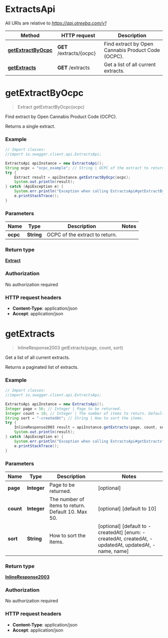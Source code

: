 # ExtractsApi

All URIs are relative to *https://api.otreeba.com/v1*

Method | HTTP request | Description
------------- | ------------- | -------------
[**getExtractByOcpc**](ExtractsApi.md#getExtractByOcpc) | **GET** /extracts/{ocpc} | Find extract by Open Cannabis Product Code (OCPC).
[**getExtracts**](ExtractsApi.md#getExtracts) | **GET** /extracts | Get a list of all current extracts.


<a name="getExtractByOcpc"></a>
# **getExtractByOcpc**
> Extract getExtractByOcpc(ocpc)

Find extract by Open Cannabis Product Code (OCPC).

Returns a single extract.

### Example
```java
// Import classes:
//import io.swagger.client.api.ExtractsApi;

ExtractsApi apiInstance = new ExtractsApi();
String ocpc = "ocpc_example"; // String | OCPC of the extract to return.
try {
    Extract result = apiInstance.getExtractByOcpc(ocpc);
    System.out.println(result);
} catch (ApiException e) {
    System.err.println("Exception when calling ExtractsApi#getExtractByOcpc");
    e.printStackTrace();
}
```

### Parameters

Name | Type | Description  | Notes
------------- | ------------- | ------------- | -------------
 **ocpc** | **String**| OCPC of the extract to return. |

### Return type

[**Extract**](Extract.md)

### Authorization

No authorization required

### HTTP request headers

 - **Content-Type**: application/json
 - **Accept**: application/json

<a name="getExtracts"></a>
# **getExtracts**
> InlineResponse2003 getExtracts(page, count, sort)

Get a list of all current extracts.

Returns a paginated list of extracts.

### Example
```java
// Import classes:
//import io.swagger.client.api.ExtractsApi;

ExtractsApi apiInstance = new ExtractsApi();
Integer page = 56; // Integer | Page to be returned.
Integer count = 10; // Integer | The number of items to return. Default 10. Max 50.
String sort = "-createdAt"; // String | How to sort the items.
try {
    InlineResponse2003 result = apiInstance.getExtracts(page, count, sort);
    System.out.println(result);
} catch (ApiException e) {
    System.err.println("Exception when calling ExtractsApi#getExtracts");
    e.printStackTrace();
}
```

### Parameters

Name | Type | Description  | Notes
------------- | ------------- | ------------- | -------------
 **page** | **Integer**| Page to be returned. | [optional]
 **count** | **Integer**| The number of items to return. Default 10. Max 50. | [optional] [default to 10]
 **sort** | **String**| How to sort the items. | [optional] [default to -createdAt] [enum: -createdAt, createdAt, -updatedAt, updatedAt, -name, name]

### Return type

[**InlineResponse2003**](InlineResponse2003.md)

### Authorization

No authorization required

### HTTP request headers

 - **Content-Type**: application/json
 - **Accept**: application/json

